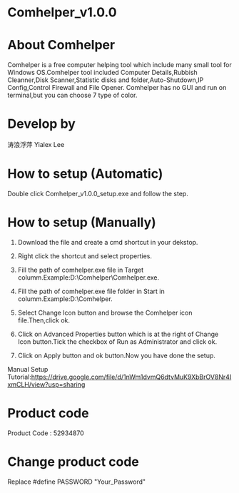 # Comhelper_v1.0.0
# About Comhelper
Comhelper is a free computer helping tool which include many small tool for Windows OS.Comhelper tool included Computer Details,Rubbish Cleanner,Disk Scanner,Statistic disks and folder,Auto-Shutdown,IP Config,Control Firewall and File Opener. Comhelper has no GUI and run on terminal,but you can choose 7 type of color.
# Develop  by
涛浪浮萍 Yialex Lee
# How to setup (Automatic) 
Double click Comhelper_v1.0.0_setup.exe and follow the step.
# How to setup (Manually)
1) Download the file and create a cmd shortcut in your dekstop.

2) Right click the shortcut and select properties.

3) Fill the path of comhelper.exe file in Target columm.Example:D:\Comhelper\Comhelper.exe.

4) Fill the path of comhelper.exe file folder in Start in columm.Example:D:\Comhelper.

5) Select Change Icon button and browse the Comhelper icon file.Then,click ok.

6) Click on Advanced Properties button which is at the right of Change Icon button.Tick the checkbox of Run as Administrator and click ok.

7) Click on Apply button and ok button.Now you have done the setup.

Manual Setup Tutorial:https://drive.google.com/file/d/1nWm1dvmQ6dtvMuK9XbBrOV8Nr4IxmCLH/view?usp=sharing

# Product code
Product Code : 52934870

# Change product code
Replace #define PASSWORD "Your_Password"
